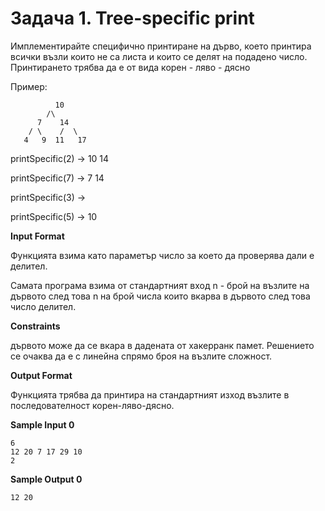 # Задача 1. Tree-specific print

Имплементирайте специфично принтиране на дърво, което принтира всички възли които не са листа и които се делят на подадено число. Принтирането трябва да е от вида корен - ляво - дясно

Пример:
```
	      10
        /\        
      7    14  
    / \    /  \  
   4   9  11   17
```

printSpecific(2) -> 10 14

printSpecific(7) -> 7 14

printSpecific(3) ->

printSpecific(5) -> 10

**Input Format**

Функцията взима като параметър число за което да проверява дали е делител.

Самата програма взима от стандартният вход n - брой на възлите на дървото след това n на брой числа които вкарва в дървото след това число делител.

**Constraints**

дървото може да се вкара в дадената от хакерранк памет. Решението се очаква да е с линейна спрямо броя на възлите сложност.

**Output Format**

Функцията трябва да принтира на стандартният изход възлите в последователност корен-ляво-дясно.

**Sample Input 0**
```
6
12 20 7 17 29 10
2
```

**Sample Output 0**
```
12 20
```
